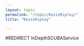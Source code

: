 ```yaml
---
layout: topic
permalink: "/topic/KevinRipley/"
title: "KevinRipley"

---
```


#REDIRECT InDepthSCUBAService

